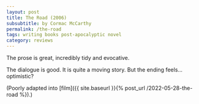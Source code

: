 ```yaml
---
layout: post
title: The Road (2006)
subsubtitle: by Cormac McCarthy
permalink: /the-road
tags: writing books post-apocalyptic novel
category: reviews
---
```


The prose is great, incredibly tidy and evocative.
<!--more-->
The dialogue is good.
It is quite a moving story.
But the ending feels... optimistic?

(Poorly adapted into [film]({{ site.baseurl }}{% post_url /2022-05-28-the-road %}).)